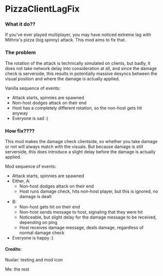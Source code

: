 # PizzaClientLagFix

### What it do??

If you've ever played multiplayer, you may have noticed extreme lag with Mithrix's pizza (big spinny) attack. This mod aims to fix that.

### The problem

The rotation of the attack is technically simulated on clients, but badly, it does not take network delay into consideration at all, and since the damage check is serverside, this results in potentially massive desyncs between the visual position and where the damage is actually applied.

Vanilla sequence of events:
  * Attack starts, spinnies are spawned
  * Non-host dodges attack on their end
  * Host has a completely different rotation, so the non-host gets hit anyway
  * Everyone is sad :(

### How fix????

This mod makes the damage check clientside, so whether you take damage or not will always match with the visuals. But because damage is still serverside, this does introduce a slight delay before the damage is actually applied.

Mod sequence of events:
  * Attack starts, spinnies are spawned
  * Either, A:
    * Non-host dodges attack on their end
    * Host runs damage check, hits non-host player, but this is ignored, no damage is dealt
  * B:
    * Non-host gets hit on their end
    * Non-host sends message to host, signaling that they were hit
    * Noticeable, but slight delay for the damage message to be received, depending on ping
    * Host receives damage message, deals damage, regardless of normal damage check
  * Everyone is happy :)

#### Credits:
Nuxlar: testing and mod icon

Me: the rest